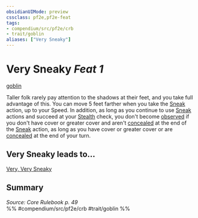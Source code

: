 ```yaml
---
obsidianUIMode: preview
cssclass: pf2e,pf2e-feat
tags:
- compendium/src/pf2e/crb
- trait/goblin
aliases: ["Very Sneaky"]
---
```

# Very Sneaky  *Feat 1*  
[goblin](/rules/traits/goblin.md)  


Taller folk rarely pay attention to the shadows at their feet, and you take full advantage of this. You can move 5 feet farther when you take the [Sneak](/rules/actions/sneak.md) action, up to your Speed. In addition, as long as you continue to use [Sneak](/rules/actions/sneak.md) actions and succeed at your [Stealth](/compendium/skills.md#Stealth) check, you don't become [observed](/rules/conditions.md#Observed) if you don't have cover or greater cover and aren't [concealed](/rules/conditions.md#Concealed) at the end of the [Sneak](/rules/actions/sneak.md) action, as long as you have cover or greater cover or are [concealed](/rules/conditions.md#Concealed) at the end of your turn.

## Very Sneaky leads to...

[Very, Very Sneaky](/compendium/feats/very-very-sneaky.md)

## Summary

*Source: Core Rulebook p. 49*  
%% #compendium/src/pf2e/crb #trait/goblin %%